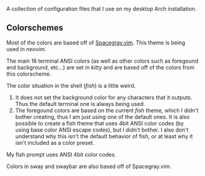 A collection of configuration files that I use on my desktop Arch installation.

## Colorschemes

Most of the colors are based off of [Spacegray.vim](https://github.com/ajh17/Spacegray.vim). This theme is being used in *neovim*.

The main 16 terminal ANSI colors (as well as other colors such as foregound and background, etc...) are set in *kitty* and are based off of the colors from this colorscheme.

The color situation in the shell (*fish*) is a little weird.

1. It does not set the background color for any characters that it outputs. Thus the default terminal one is always being used. 
2. The foregound colors are based on the current *fish* theme, which I didn't bother creating, thus I am just using one of the default ones. It is also possible to create a fish theme that uses 4bit ANSI color codes (by using base color ANSI escape codes), but I didn't bother. I also don't understand why this isn't the default behavior of fish, or at least why it isn't included as a color preset. 

My fish prompt uses ANSI 4bit color codes. 

Colors in sway and swaybar are also based off of Spacegray.vim.
